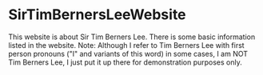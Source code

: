 # SirTimBernersLeeWebsite
This website is about Sir Tim Berners Lee.
There is some basic information listed in the website.
Note: Although I refer to Tim Berners Lee with first person pronouns ("I" and variants of this word) in some cases, I am NOT Tim Berners Lee, I just put it up there for demonstration purposes only.
